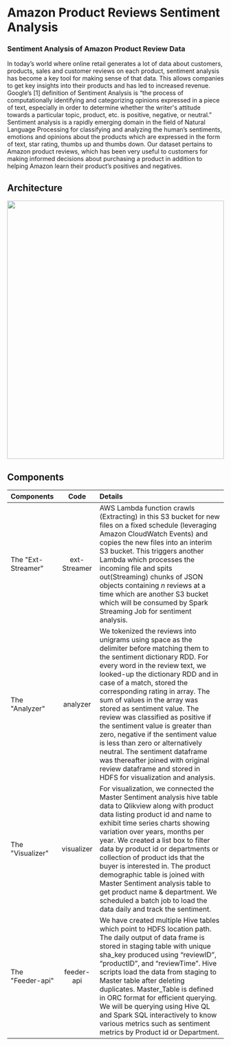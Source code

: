 # Amazon Product Reviews Sentiment Analysis
### Sentiment Analysis of Amazon Product Review Data

In today’s world where online retail generates a lot of data about customers, products, sales and customer reviews on each product, sentiment analysis has become a key tool for making sense of that data. This  allows companies to get key insights into their products and has led to increased revenue. Google’s [1] definition of Sentiment Analysis is “the process of computationally identifying and categorizing opinions expressed in a piece of text, especially in order to determine whether the writer's attitude towards a particular topic, product, etc. is positive, negative, or neutral.” Sentiment analysis is a rapidly emerging domain in the  field  of  Natural  Language Processing for classifying and analyzing the  human’s  sentiments, emotions and opinions  about   the   products   which   are expressed  in  the  form  of  text,  star  rating,  thumbs  up and thumbs  down. Our dataset  pertains to Amazon product reviews, which has been very useful  to customers for making informed decisions about purchasing a product in addition to helping  Amazon learn their product’s positives and negatives.


## Architecture
<img src="https://user-images.githubusercontent.com/12944490/56706666-d2196600-66e3-11e9-9683-022d63600116.png" width="100%" height="600">

## Components

| Components           | Code          | Details          |
|:-------------        |:-------------:|:---------------|
| The "Ext-Streamer"   | ext-Streamer |AWS Lambda function crawls (Extracting) in this S3 bucket for new files on a fixed schedule (leveraging Amazon CloudWatch Events) and copies the new files into an interim S3 bucket. This triggers another Lambda which processes the incoming file and spits out(Streaming) chunks of JSON objects containing *n* reviews at a time which are another S3 bucket which will be consumed by Spark Streaming Job for sentiment analysis.|
| The "Analyzer"       | analyzer      |We tokenized the reviews into unigrams using space as the delimiter before matching them to the sentiment dictionary RDD. For every word in the review text, we looked-up the dictionary RDD and in case of a match, stored the corresponding rating in array. The sum of values in the array was stored as sentiment value. The review was classified as positive if the sentiment value is greater than zero, negative if the sentiment value is less than zero or alternatively neutral. The sentiment dataframe was thereafter joined with original review dataframe and stored in HDFS for visualization and analysis. |
| The "Visualizer"     | visualizer      |For visualization, we connected the Master Sentiment analysis hive table data to Qlikview along with product data listing product id and name to exhibit time series charts showing variation over years, months per year. We created a list box to filter data by product id or departments or collection of product ids that the buyer is interested in. The product demographic table is joined with Master Sentiment analysis table to get product name & department. We scheduled a batch job to load the data daily and track the sentiment.|
| The "Feeder-api"     | feeder-api      |We have created multiple Hive tables which point to HDFS location path. The daily output of data frame is stored in staging table with unique sha_key produced using “reviewID”, “productID”, and “reviewTime”. Hive scripts load the data from staging to Master table after deleting duplicates. Master_Table is defined in ORC format for efficient querying. We will be querying using Hive QL and Spark SQL interactively to know various metrics such as sentiment metrics by Product id or Department.|
